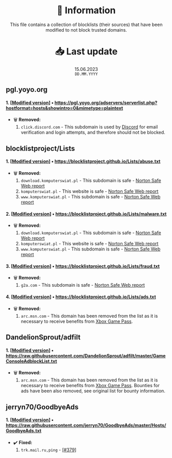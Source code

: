 <div align="center">
  <h1>📝 Information</h1>
  This file contains a collection of blocklists (their sources) that have been modified to not block trusted domains.

  <h1>📥 Last update</h1>
  15.06.2023<br>
  <code>DD.MM.YYYY</code>
</div>


## pgl.yoyo.org
#### 1. [[Modified version](https://blocklist.sefinek.net/generated/0.0.0.0/ads/yoyo.AdsTrackersEtc.txt)] • https://pgl.yoyo.org/adservers/serverlist.php?hostformat=hosts&showintro=0&mimetype=plaintext 
- 🗑️ **Removed:**
    1. `click.discord.com` - This subdomain is used by [Discord](https://discord.com) for email verification and login attempts, and therefore should not be blocked.


## blocklistproject/Lists
#### 1. [[Modified version](https://blocklist.sefinek.net/generated/0.0.0.0/malicious/blocklistproject.abuse.txt)] • https://blocklistproject.github.io/Lists/abuse.txt
- 🗑️ **Removed:**
    1. `download.komputerswiat.pl` - This subdomain is safe - [Norton Safe Web report](https://safeweb.norton.com/report/show?url=download.komputerswiat.pl)
    2. `komputerswiat.pl` - This website is safe - [Norton Safe Web report](https://safeweb.norton.com/report/show?url=komputerswiat.pl)
    3. `www.komputerswiat.pl` - This subdomain is safe - [Norton Safe Web report](https://safeweb.norton.com/report/show?url=www.komputerswiat.pl)

#### 2. [[Modified version](https://blocklist.sefinek.net/generated/0.0.0.0/malicious/blocklistproject.malware.txt)] • https://blocklistproject.github.io/Lists/malware.txt
- 🗑️ **Removed:**
    1. `download.komputerswiat.pl` - This subdomain is safe - [Norton Safe Web report](https://safeweb.norton.com/report/show?url=download.komputerswiat.pl)
    2. `komputerswiat.pl` - This website is safe - [Norton Safe Web report](https://safeweb.norton.com/report/show?url=komputerswiat.pl)
    3. `www.komputerswiat.pl` - This subdomain is safe - [Norton Safe Web report](https://safeweb.norton.com/report/show?url=www.komputerswiat.pl)

#### 3. [[Modified version](https://blocklist.sefinek.net/generated/0.0.0.0/malicious/blocklistproject.fraud.txt)] • https://blocklistproject.github.io/Lists/fraud.txt
- 🗑️ **Removed:**
    1. `g2a.com` - This subdomain is safe - [Norton Safe Web report](https://safeweb.norton.com/report/show?url=g2a.com)

#### 4. [[Modified version](https://blocklist.sefinek.net/generated/0.0.0.0/ads/blocklistproject.ads.txt)] • https://blocklistproject.github.io/Lists/ads.txt
- 🗑️ **Removed:**
    1. `arc.msn.com` - This domain has been removed from the list as it is necessary to receive benefits from [Xbox Game Pass](https://www.xbox.com/en-US/xbox-game-pass).


## DandelionSprout/adfilt
#### 1. [[Modified version](https://blocklist.sefinek.net/generated/0.0.0.0/ads/DandelionSprout.GameConsoleAdblockList.txt)] • https://raw.githubusercontent.com/DandelionSprout/adfilt/master/GameConsoleAdblockList.txt 
- 🗑️ **Removed:**
    1. `arc.msn.com` - This domain has been removed from the list as it is necessary to receive benefits from [Xbox Game Pass](https://www.xbox.com/en-US/xbox-game-pass). Bounties for ads have been also removed, see original list for bounty information.


## jerryn70/GoodbyeAds
#### 1. [[Modified version](https://blocklist.sefinek.net/generated/0.0.0.0/ads/jerryn70.GoodbyeAds.txt)] • https://raw.githubusercontent.com/jerryn70/GoodbyeAds/master/Hosts/GoodbyeAds.txt 
- ✔️ **Fixed:**
    1. `trk.mail.ru,ping` - [[#379]](https://github.com/jerryn70/GoodbyeAds/pull/379)
